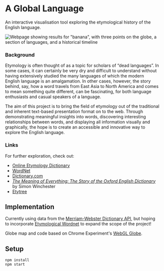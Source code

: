 # A Global Language

An interactive visualisation tool exploring the etymological history of the English language.

![Webpage showing results for "banana", with three points on the globe, a section of languages, and a historical timeline](documentation/Screen%20Shot%202019-12-24%20at%2011.14.48%20PM.jpg)

### Background

Etymology is often thought of as a topic for scholars of “dead languages”. In some cases, it can certainly be very dry and difficult to understand without having extensively studied the many languages of which the modern English language is an amalgamation. In other cases, however, the story behind, say, how a word travels from East Asia to North America and comes to mean something quite different, can be fascinating, for both language enthusiasts and casual speakers of a language.

The aim of this project is to bring the field of etymology out of the traditional and inherent text-based presentation format on to the web. Through demonstrating meaningful insights into words, discovering interesting relationships between words, and displaying all information visually and graphically, the hope is to create an accessible and innovative way to explore the English language.

### Links

For further exploration, check out:
* [Online Etymology Dictionary](http://www.etymonline.com/index.php)
* [WordNet](http://wordnet.princeton.edu/)
* [Dictionary.com](http://www.dictionary.com/)
* *[The Meaning of Everything: The Story of the Oxford English Dictionary](https://www.goodreads.com/book/show/155396.The_Meaning_of_Everything)* by Simon Winchester
* [Etytree](https://meta.wikimedia.org/wiki/Grants:IEG/A_graphical_and_interactive_etymology_dictionary_based_on_Wiktionary)

## Implementation

Currently using data from the [Merriam-Webster Dictionary API](http://dictionaryapi.com/), but hoping to incorporate [Etymological Wordnet](http://www1.icsi.berkeley.edu/~demelo/etymwn/) to expand the scope of the project!

Globe map and code based on Chrome Experiment's [WebGL Globe](http://globe.chromeexperiments.com/).

## Setup

```
npm install
npm start
```